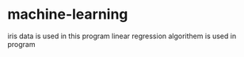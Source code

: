 # machine-learning
iris data is used in this program 
linear regression algorithem is used in program 

